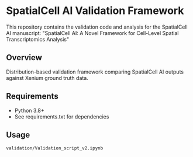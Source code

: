 # SpatialCell AI Validation Framework

This repository contains the validation code and analysis for the SpatialCell AI manuscript:
"SpatialCell AI: A Novel Framework for Cell-Level Spatial Transcriptomics Analysis"

## Overview
Distribution-based validation framework comparing SpatialCell AI outputs against Xenium ground truth data.

## Requirements
- Python 3.8+
- See requirements.txt for dependencies

## Usage
```jupyter notebook
validation/Validation_script_v2.ipynb

